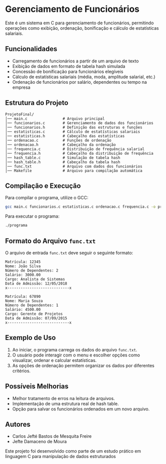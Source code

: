 # Gerenciamento de Funcionários

Este é um sistema em C para gerenciamento de funcionários, permitindo operações como exibição, ordenação, bonificação e cálculo de estatísticas salariais.

## Funcionalidades

- Carregamento de funcionários a partir de um arquivo de texto
- Exibição de dados em formato de tabela hash simulada
- Concessão de bonificação para funcionários elegíveis
- Cálculo de estatísticas salariais (média, moda, amplitude salarial, etc.)
- Ordenação de funcionários por salário, dependentes ou tempo na empresa

## Estrutura do Projeto

```
ProjetoFinal/
│── main.c                # Arquivo principal
│── funcionarios.c        # Gerenciamento de dados dos funcionários
│── funcionarios.h        # Definição das estruturas e funções
│── estatisticas.c        # Cálculo de estatísticas salariais
│── estatisticas.h        # Cabeçalho das estatísticas
│── ordenacao.c           # Funções de ordenação
│── ordenacao.h           # Cabeçalho da ordenação
│── frequencia.c          # Distribuição de frequência salarial
│── frequencia.h          # Cabeçalho da distribuição de frequência
│── hash_table.c          # Simulação de tabela hash
│── hash_table.h          # Cabeçalho da tabela hash
│── func.txt              # Arquivo com dados dos funcionários
│── Makefile              # Arquivo para compilação automática
```

## Compilação e Execução

Para compilar o programa, utilize o GCC:

```sh
gcc main.c funcionarios.c estatisticas.c ordenacao.c frequencia.c -o programa -lm
```

Para executar o programa:

```sh
./programa
```

## Formato do Arquivo `func.txt`

O arquivo de entrada `func.txt` deve seguir o seguinte formato:

```
Matrícula: 12345
Nome: João Silva
Número de Dependentes: 2
Salário: 3000.00
Cargo: Analista de Sistemas
Data de Admissão: 12/05/2018
x----------------------------x

Matrícula: 67890
Nome: Maria Souza
Número de Dependentes: 1
Salário: 4500.00
Cargo: Gerente de Projetos
Data de Admissão: 07/09/2015
x----------------------------x
```

## Exemplo de Uso

1. Ao iniciar, o programa carrega os dados do arquivo `func.txt`.
2. O usuário pode interagir com o menu e escolher opções como visualizar, ordenar e calcular estatísticas.
3. As opções de ordenação permitem organizar os dados por diferentes critérios.

## Possíveis Melhorias

- Melhor tratamento de erros na leitura de arquivos.
- Implementação de uma estrutura real de hash table.
- Opção para salvar os funcionários ordenados em um novo arquivo.

## Autores
- Carlos Jefté Bastos de Mesquita Freire
- Jefte Damaceno de Moura

Este projeto foi desenvolvido como parte de um estudo prático em linguagem C para manipulação de dados estruturados

